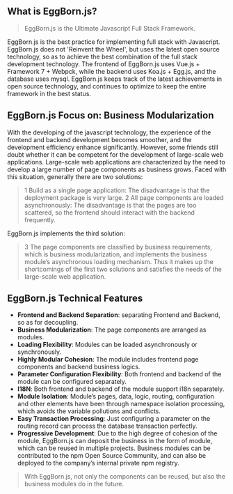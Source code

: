 ## What is EggBorn.js?
> EggBorn.js is the Ultimate Javascript Full Stack Framework.

EggBorn.js is the best practice for implementing full stack with Javascript.
EggBorn.js does not 'Reinvent the Wheel', but uses the latest open source technology, so as to achieve the best combination of the full stack development technology.
The frontend of EggBorn.js uses Vue.js + Framework 7 + Webpck, while the backend uses Koa.js + Egg.js, and the database uses mysql.
EggBorn.js keeps track of the latest achievements in open source technology, and continues to optimize to keep the entire framework in the best status.

## EggBorn.js Focus on: Business Modularization

With the developing of the javascript technology, the experience of the frontend and backend development becomes smoother, and the development efficiency enhance significantly. However, some friends still doubt whether it can be competent for the development of large-scale web applications. Large-scale web applications are characterized by the need to develop a large number of page components as business grows. Faced with this situation, generally there are two solutions:

> 1 Build as a single page application: The disadvantage is that the deployment package is very large.
> 2 All page components are loaded asynchronously: The disadvantage is that the pages are too scattered, so the frontend should interact with the backend frequently.

EggBorn.js implements the third solution:
> 3 The page components are classified by business requirements, which is business modularization, and implements the business module’s asynchronous loading mechanism. Thus it makes up the shortcomings of the first two solutions and satisfies the needs of the large-scale web application.


## EggBorn.js Technical Features

- **Frontend and Backend Separation**: separating Frontend and Backend, so as for decoupling.
- **Business Modularization**: The page components are arranged as modules.
- **Loading Flexibility**: Modules can be loaded asynchronously or synchronously.
- **Highly Modular Cohesion**: The module includes frontend page components and backend business logics.
- **Parameter Configuration Flexibility**: Both frontend and backend of the module can be configured separately.
- **I18N**: Both frontend and backend of the module support i18n separately.
- **Module Isolation**: Module’s pages, data, logic, routing, configuration and other elements have been through namespace isolation processing, which avoids the variable pollutions and conflicts.
- **Easy Transaction Processing**: Just configuring a parameter on the routing record can process the database transaction perfectly.
- **Progressive Development**: Due to the high degree of cohesion of the module, EggBorn.js can deposit the business in the form of module, which can be reused in multiple projects. Business modules can be contributed to the npm Open Source Community, and can also be deployed to the company’s internal private npm registry.

> With EggBorn.js, not only the components can be reused, but also the business modules do in the future.
